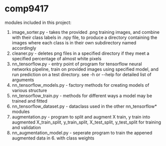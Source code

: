 # comp9417
modules included in this project:
1. image_sorter.py - takes the provided .png training images, and combine with their class labels in .npy file, to produce a directory containing the images where each class is in their own subdirectory named accordingly
2. cleaner.py - deletes png files in a specified directory if they meet a specified percentage of almost white pixels
2. nn_tensorflow.py - entry point of program for tensorflow neural networks pipeline, train on provided images using specified model, and run prediction on a test directory. see -h or --help for detailed list of arguments
3. nn_tensorflow_models.py - factory methods for creating models of various structure
4. nn_tensorflow_train.py - methods for different ways a model may be trained and fitted
5. nn_tensorflow_dataset.py - dataclass used in the other nn_tensorflow* modules
6. augmentation.py - program to split and augment X train, y train into augmented X_train_split, y_train_split, X_test_split, y_test_split for training and validation
7. nn_augmentation_model.py - seperate program to train the appened augmented data in 6. with class weights
